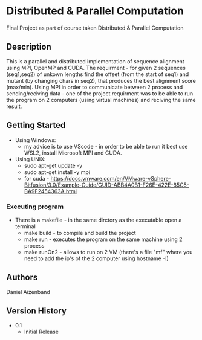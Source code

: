 # Distributed & Parallel Computation


Final Project as part of course taken Distributed & Parallel Computation

## Description

This is a parallel and distributed implementation of sequence alignment using MPI, OpenMP and CUDA.
The requirment - for given 2 sequences (seq1,seq2) of unkown lengths find the offset (from the start of seq1) and mutant (by changing chars in seq2),
that produces the best alignment score (max/min).
Using MPI in order to communicate between 2 process and sending/reciving data - one of the project requirment was to be able to run the
program on 2 computers (using virtual machines) and reciving the same result.

## Getting Started
* Using Windows:
  * my advice is to use VScode - in order to be able to run it best use WSL2, install Microsoft MPI and CUDA.
* Using UNIX:
  * sudo apt-get update -y
  * sudo apt-get install -y mpi
  * for cuda - https://docs.vmware.com/en/VMware-vSphere-Bitfusion/3.0/Example-Guide/GUID-ABB4A0B1-F26E-422E-85C5-BA9F2454363A.html
### Executing program

* There is a makefile - in the same dirctory as the executable open a terminal
  * make build - to compile and build the project
  * make run - executes the program on the same machine using 2 process
  * make runOn2 - allows to run on 2 VM (there's a file "mf" where you need to add the ip's of the 2 computer using hostname -I)


## Authors

Daniel Aizenband

## Version History

* 0.1
    * Initial Release
